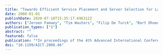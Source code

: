 ```yaml
---
title: "Towards Efficient Service Placement and Server Selection for Large-scale Deployments"
date: 2008-01-01
publishDate: 2020-07-18T15:35:17.696312Z
authors: ["Jeroen Famaey", "Tim Wauters", "Filip De Turck", "Bart Dhoedt", "Piet Demeester"]
publication_types: ["1"]
abstract: ""
featured: false
publication: "*In proceedings of the 4th Advanced International Conference on Telecommunications (AICT)*"
doi: "10.1109/AICT.2008.46"
---
```


